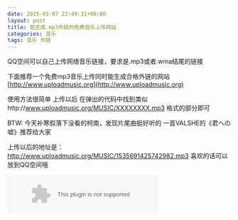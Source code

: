 ```yaml
---
date: 2015-03-07 22:49:31+00:00
layout: post
title: 能生成.mp3外链的免费音乐上传网站
categories: 音乐
tags: 音乐 外链
---
```



  QQ空间可以自己上传网络音乐链接，要求是.mp3或者.wma结尾的链接
    
  下面推荐一个免费mp3音乐上传同时能生成合格外链的网站
  [http://www.uploadmusic.org](http://www.uploadmusic.org)
  
  使用方法很简单
  上传以后  在弹出的代码中找到类似http://www.uploadmusic.org/MUSIC/XXXXXXXX.mp3 格式的部分即可
    
  BTW:
  今天补寒假落下没看的柯南，发现片尾曲挺好听的
  一首VALSHE的《君への嘘》推荐给大家
    
  上传以后的地址是：http://www.uploadmusic.org/MUSIC/1535691425742982.mp3
  喜欢的话可以放到QQ空间哦

<embed src="http://music.163.com/style/swf/widget.swf?sid=30569520&type=2&auto=1&width=320&height=66" width="340" height="86"  allowNetworking="all">


<script>
window.tctipConfig = {
        staticPrefix:   "http://static.tctip.com",
        buttonImageId:  7,
        buttonTip:  "zanzhu",
        list:{
            alipay: {qrimg: "https://raw.githubusercontent.com/flyingyouth/Jekyll-Light/gh-pages/img/ali.png"},
            weixin:{qrimg: "https://raw.githubusercontent.com/flyingyouth/Jekyll-Light/gh-pages/img/wx.png"},
        }
};
</script>
<script src="http://static.tctip.com/js/tctip.min.js"></script>

